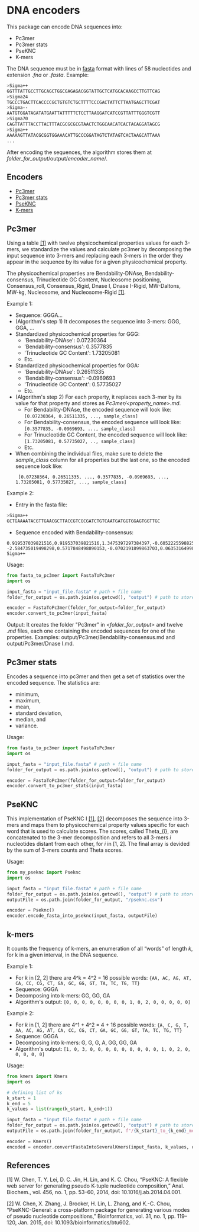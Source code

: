# DNA encoders

This package can encode DNA sequences into:

* Pc3mer
* Pc3mer stats
* PseKNC
* K-mers

The DNA sequence must be in [fasta](https://en.wikipedia.org/wiki/FASTA_format) format with lines of 58 nucleotides and extension _.fna_ or _.fasta_. Example:

```bash
>Sigma++
GGTTTATTGCCTTGCAGCTGGCGAGAGACGGTATTGCTCATGCACAAGCCTTGTTCAG
>Sigma24
TGCCCTGACTTCACCCCGCTGTGTCTGCTTTTCCCGACTATTCTTAATGAGCTTCGAT
>Sigma--
AATGTGGATAGATATGAATTATTTTTCTCCTTAAGGATCATCCGTTATTTGGGTCGTT
>Sigma70
CAGTTATTTACCTTACTTTACGCGCGCGTAACTCTGGCAACATCACTACAGGATAGCG
>Sigma++
AAAAAGTTATACGCGGTGGAAACATTGCCCGGATAGTCTATAGTCACTAAGCATTAAA
...
```

After encoding the sequences, the algorithm stores them at _folder_for_output_/output/_encoder_name_/.

## Encoders
* [Pc3mer](#pc3mer)
* [Pc3mer stats](#pc3mer-stats)
* [PseKNC](#pseknc)
* [K-mers](#k-mers)

## Pc3mer
Using a table [[1]](#1) with twelve physicochemical properties values for each 3-mers, we standardize the values and calculate pc3mer by decomposing the input sequence into 3-mers and replacing each 3-mers in the order they appear in the sequence by its value for a given physicochemical property.

The physicochemical properties are Bendability-DNAse, Bendability-consensus, Trinucleotide GC Content, Nucleosome positioning, Consensus_roll, Consensus_Rigid, Dnase I, Dnase I-Rigid, MW-Daltons, MW-kg, Nucleosome, and Nucleosome-Rigid [[1]](#1).

Example 1:
* Sequence: GGGA...
* (Algorithm's step 1) It decomposes the sequence into 3-mers: GGG, GGA, ...
* Standardized physicochemical properties for GGG: 
  * 'Bendability-DNAse': 0.07230364 
  * 'Bendability-consensus': 0.3577835
  * 'Trinucleotide GC Content': 1.73205081
  * Etc.
* Standardized physicochemical properties for GGA:
  * 'Bendability-DNAse': 0.26511335
  * 'Bendability-consensus': -0.0969693
  * 'Trinucleotide GC Content': 0.57735027
  * Etc.
* (Algorithm's step 2) For each property, it replaces each 3-mer by its value for that property and stores as _Pc3mer/<property_name>.md_. 
  * For Bendability-DNAse, the encoded sequence will look like: ```[0.07230364, 0.26511335, ..., sample_class]```
  * For Bendability-consensus, the encoded sequence will look like: ```[0.3577835, -0.0969693, ..., sample_class]```
  * For Trinucleotide GC Content, the encoded sequence will look like: ```[1.73205081, 0.57735027, .., sample_class]```
  * Etc.
* When combining the individual files, make sure to delete the _sample_class_ column for all properties but the last one, so the encoded sequence look like:
  ```
   [0.07230364, 0.26511335, ..., 0.3577835, -0.0969693, ..., 1.73205081, 0.57735027, ..., sample_class]
  ```
  
Example 2:
* Entry in the fasta file: 
```bash
>Sigma++
GCTGAAAATACGTTGAACGCTTACCGTCGCGATCTGTCAATGATGGTGGAGTGGTTGC
```

* Sequence encoded with Bendability-consensus:
```
0.919537039821516,0.919537039821516,1.3475397297384397,-0.605222559882525,-2.745236029467144,-2.745236029467144, -2.584735019498298,0.5717848498890153,-0.0702191899863703,0.06353164998766837,0.06353164998766837,..., Sigma++
```

Usage:
```python
from fasta_to_pc3mer import FastaToPc3mer
import os

input_fasta = "input_file.fasta" # path + file name
folder_for_output = os.path.join(os.getcwd(), "output") # path to store the output

encoder = FastaToPc3mer(folder_for_output=folder_for_output)
encoder.convert_to_pc3mer(input_fasta)
```

Output:
It creates the folder "Pc3mer" in _<folder_for_output>_ and twelve _.md_ files, each one containing the encoded sequences for one of the properties. Examples: output/Pc3mer/Bendability-consensus.md and output/Pc3mer/Dnase I.md.

## Pc3mer stats
Encodes a sequence into pc3mer and then get a set of statistics over the encoded sequence. The statistics are:
* minimum, 
* maximum,
* mean,
* standard deviation,
* median, and 
* variance. 

Usage:
```python
from fasta_to_pc3mer import FastaToPc3mer
import os

input_fasta = "input_file.fasta" # path + file name
folder_for_output = os.path.join(os.getcwd(), "output") # path to store the output

encoder = FastaToPc3mer(folder_for_output=folder_for_output)
encoder.convert_to_pc3mer_stats(input_fasta)
```

## PseKNC
This implementation of PseKNC I [[1]](#1), [[2]](#2) decomposes the sequence into 3-mers and maps them to physicochemical property values specific for each word that is used to calculate scores. The scores, called Theta_{i}, are concatenated to the 3-mer decomposition and refers to all 3-mers _i_ nucleotides distant from each other, for _i_ in [1, 2]. The final array is devided by the sum of 3-mers counts and Theta scores.

Usage:
```python
from my_pseknc import Pseknc
import os

input_fasta = "input_file.fasta" # path + file name
folder_for_output = os.path.join(os.getcwd(), "output") # path to store the output
outputFile = os.path.join(folder_for_output, "/pseknc.csv")

encoder = Pseknc()
encoder.encode_fasta_into_pseknc(input_fasta, outputFile)
```


## k-mers
It counts the frequency of k-mers, an enumeration of all “words” of length _k_, for k in a given interval, in the DNA sequence. 

Example 1: 
* For _k_ in [2, 2] there are 4^k = 4^2 = 16 possible words: 
  ```{AA, AC, AG, AT, CA, CC, CG, CT, GA, GC, GG, GT, TA, TC, TG, TT}```
* Sequence: GGGA
* Decomposing into k-mers: GG, GG, GA
* Algorithm's output:
  ```[0, 0, 0, 0, 0, 0, 0, 0, 1, 0, 2, 0, 0, 0, 0, 0]```


Example 2:
* For _k_ in [1, 2] there are 4^1 + 4^2 = 4 + 16 possible words: 
  ```{A, C, G, T, AA, AC, AG, AT, CA, CC, CG, CT, GA, GC, GG, GT, TA, TC, TG, TT}``` 
* Sequence: GGGA
* Decomposing into k-mers: G, G, G, A, GG, GG, GA
* Algorithm's output:
  ```[1, 0, 3, 0, 0, 0, 0, 0, 0, 0, 0, 0, 1, 0, 2, 0, 0, 0, 0, 0]```
  
Usage:
```python
from kmers import Kmers
import os

# defining list of ks
k_start = 1
k_end = 5
k_values = list(range(k_start, k_end+1))

input_fasta = "input_file.fasta" # path + file name
folder_for_output = os.path.join(os.getcwd(), "output") # path to store the output
outputFile = os.path.join(folder_for_output, f"/{k_start}_to_{k_end}_mers.csv")

encoder = Kmers()
encoded = encoder.convertFastaIntoSeveralKmers(input_fasta, k_values, outputFile)
```

## References
<a id="1">[1]</a> W. Chen, T. Y. Lei, D. C. Jin, H. Lin, and K. C. Chou, “PseKNC: A flexible web server for generating pseudo K-tuple nucleotide composition,” Anal. Biochem., vol. 456, no. 1, pp. 53–60, 2014, doi: 10.1016/j.ab.2014.04.001.

<a id="2">[2]</a> W. Chen, X. Zhang, J. Brooker, H. Lin, L. Zhang, and K.-C. Chou, “PseKNC-General: a cross-platform package for generating various modes of pseudo nucleotide compositions,” Bioinformatics, vol. 31, no. 1, pp. 119–120, Jan. 2015, doi: 10.1093/bioinformatics/btu602.

